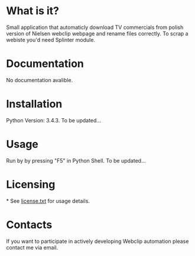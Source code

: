 # What is it?

Small application that automaticly download TV commercials from polish version of Nielsen webclip webpage and rename files correctly. To scrap a webiste you'd need Splinter module.

# Documentation

No documentation avalible.

# Installation

Python Version: 3.4.3.
To be updated...
  
# Usage

Run by by pressing "F5" in Python Shell.
To be updated...
  
# Licensing

\* See [license.txt](https://github.com/Kusnierewicz/Webclip_downloading_automatization/blob/master/LICENSE.txt) for usage details.


  
# Contacts

If you want to participate in actively developing Webclip automation please contact me via email.
